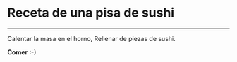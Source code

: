 # Receta de una pisa de sushi
----

Calentar la masa en el horno,
Rellenar de piezas de sushi.

**Comer** :-)
